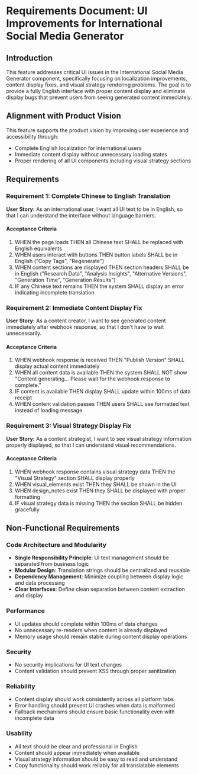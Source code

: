 # Requirements Document: UI Improvements for International Social Media Generator

## Introduction

This feature addresses critical UI issues in the International Social Media Generator component, specifically focusing on localization improvements, content display fixes, and visual strategy rendering problems. The goal is to provide a fully English interface with proper content display and eliminate display bugs that prevent users from seeing generated content immediately.

## Alignment with Product Vision

This feature supports the product vision by improving user experience and accessibility through:
- Complete English localization for international users
- Immediate content display without unnecessary loading states
- Proper rendering of all UI components including visual strategy sections

## Requirements

### Requirement 1: Complete Chinese to English Translation

**User Story:** As an international user, I want all UI text to be in English, so that I can understand the interface without language barriers.

#### Acceptance Criteria

1. WHEN the page loads THEN all Chinese text SHALL be replaced with English equivalents
2. WHEN users interact with buttons THEN button labels SHALL be in English ("Copy Tags", "Regenerate")
3. WHEN content sections are displayed THEN section headers SHALL be in English ("Research Data", "Analysis Insights", "Alternative Versions", "Generation Time", "Generation Results")
4. IF any Chinese text remains THEN the system SHALL display an error indicating incomplete translation

### Requirement 2: Immediate Content Display Fix

**User Story:** As a content creator, I want to see generated content immediately after webhook response, so that I don't have to wait unnecessarily.

#### Acceptance Criteria

1. WHEN webhook response is received THEN "Publish Version" SHALL display actual content immediately
2. WHEN all content data is available THEN the system SHALL NOT show "Content generating... Please wait for the webhook response to complete."
3. IF content is available THEN display SHALL update within 100ms of data receipt
4. WHEN content validation passes THEN users SHALL see formatted text instead of loading message

### Requirement 3: Visual Strategy Display Fix

**User Story:** As a content strategist, I want to see visual strategy information properly displayed, so that I can understand visual recommendations.

#### Acceptance Criteria

1. WHEN webhook response contains visual strategy data THEN the "Visual Strategy" section SHALL display properly
2. WHEN visual_elements exist THEN they SHALL be shown in the UI
3. WHEN design_notes exist THEN they SHALL be displayed with proper formatting
4. IF visual strategy data is missing THEN the section SHALL be hidden gracefully

## Non-Functional Requirements

### Code Architecture and Modularity
- **Single Responsibility Principle**: UI text management should be separated from business logic
- **Modular Design**: Translation strings should be centralized and reusable
- **Dependency Management**: Minimize coupling between display logic and data processing
- **Clear Interfaces**: Define clean separation between content extraction and display

### Performance
- UI updates should complete within 100ms of data changes
- No unnecessary re-renders when content is already displayed
- Memory usage should remain stable during content display operations

### Security
- No security implications for UI text changes
- Content validation should prevent XSS through proper sanitization

### Reliability
- Content display should work consistently across all platform tabs
- Error handling should prevent UI crashes when data is malformed
- Fallback mechanisms should ensure basic functionality even with incomplete data

### Usability
- All text should be clear and professional in English
- Content should appear immediately when available
- Visual strategy information should be easy to read and understand
- Copy functionality should work reliably for all translatable elements